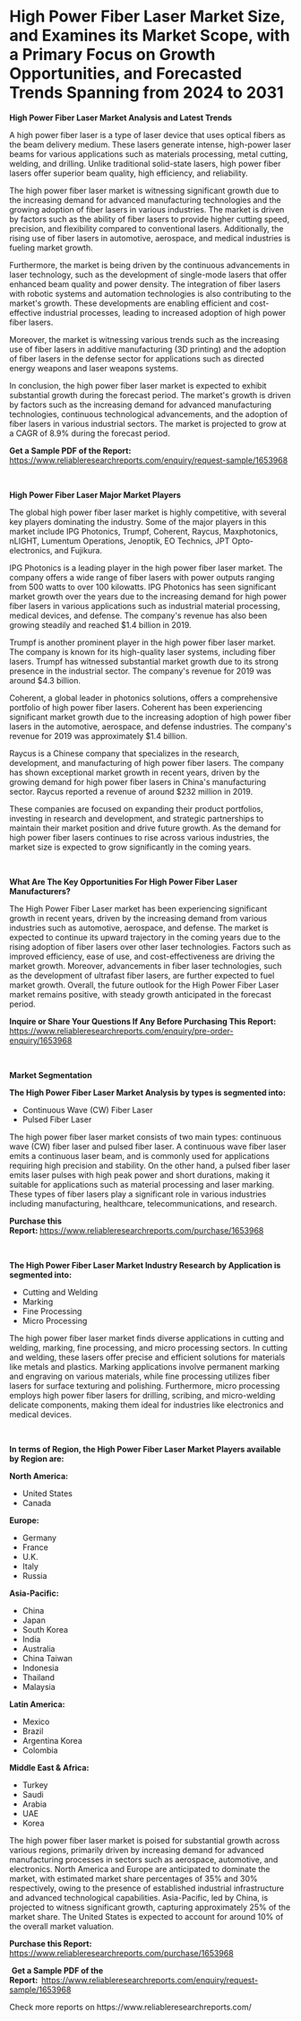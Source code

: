 <p><h1>High Power Fiber Laser Market Size, and Examines its Market Scope, with a Primary Focus on Growth Opportunities, and Forecasted Trends Spanning from 2024 to 2031</h1></p><p><strong>High Power Fiber Laser Market Analysis and Latest Trends</strong></p>
<p><p>A high power fiber laser is a type of laser device that uses optical fibers as the beam delivery medium. These lasers generate intense, high-power laser beams for various applications such as materials processing, metal cutting, welding, and drilling. Unlike traditional solid-state lasers, high power fiber lasers offer superior beam quality, high efficiency, and reliability.</p><p>The high power fiber laser market is witnessing significant growth due to the increasing demand for advanced manufacturing technologies and the growing adoption of fiber lasers in various industries. The market is driven by factors such as the ability of fiber lasers to provide higher cutting speed, precision, and flexibility compared to conventional lasers. Additionally, the rising use of fiber lasers in automotive, aerospace, and medical industries is fueling market growth.</p><p>Furthermore, the market is being driven by the continuous advancements in laser technology, such as the development of single-mode lasers that offer enhanced beam quality and power density. The integration of fiber lasers with robotic systems and automation technologies is also contributing to the market's growth. These developments are enabling efficient and cost-effective industrial processes, leading to increased adoption of high power fiber lasers.</p><p>Moreover, the market is witnessing various trends such as the increasing use of fiber lasers in additive manufacturing (3D printing) and the adoption of fiber lasers in the defense sector for applications such as directed energy weapons and laser weapons systems.</p><p>In conclusion, the high power fiber laser market is expected to exhibit substantial growth during the forecast period. The market's growth is driven by factors such as the increasing demand for advanced manufacturing technologies, continuous technological advancements, and the adoption of fiber lasers in various industrial sectors. The market is projected to grow at a CAGR of 8.9% during the forecast period.</p></p>
<p><strong>Get a Sample PDF of the Report:&nbsp;</strong> <a href="https://www.reliableresearchreports.com/enquiry/request-sample/1653968">https://www.reliableresearchreports.com/enquiry/request-sample/1653968</a></p>
<p>&nbsp;</p>
<p><strong>High Power Fiber Laser Major Market Players</strong></p>
<p><p>The global high power fiber laser market is highly competitive, with several key players dominating the industry. Some of the major players in this market include IPG Photonics, Trumpf, Coherent, Raycus, Maxphotonics, nLIGHT, Lumentum Operations, Jenoptik, EO Technics, JPT Opto-electronics, and Fujikura.</p><p>IPG Photonics is a leading player in the high power fiber laser market. The company offers a wide range of fiber lasers with power outputs ranging from 500 watts to over 100 kilowatts. IPG Photonics has seen significant market growth over the years due to the increasing demand for high power fiber lasers in various applications such as industrial material processing, medical devices, and defense. The company's revenue has also been growing steadily and reached $1.4 billion in 2019.</p><p>Trumpf is another prominent player in the high power fiber laser market. The company is known for its high-quality laser systems, including fiber lasers. Trumpf has witnessed substantial market growth due to its strong presence in the industrial sector. The company's revenue for 2019 was around $4.3 billion.</p><p>Coherent, a global leader in photonics solutions, offers a comprehensive portfolio of high power fiber lasers. Coherent has been experiencing significant market growth due to the increasing adoption of high power fiber lasers in the automotive, aerospace, and defense industries. The company's revenue for 2019 was approximately $1.4 billion.</p><p>Raycus is a Chinese company that specializes in the research, development, and manufacturing of high power fiber lasers. The company has shown exceptional market growth in recent years, driven by the growing demand for high power fiber lasers in China's manufacturing sector. Raycus reported a revenue of around $232 million in 2019.</p><p>These companies are focused on expanding their product portfolios, investing in research and development, and strategic partnerships to maintain their market position and drive future growth. As the demand for high power fiber lasers continues to rise across various industries, the market size is expected to grow significantly in the coming years.</p></p>
<p>&nbsp;</p>
<p><strong>What Are The Key Opportunities For High Power Fiber Laser Manufacturers?</strong></p>
<p><p>The High Power Fiber Laser market has been experiencing significant growth in recent years, driven by the increasing demand from various industries such as automotive, aerospace, and defense. The market is expected to continue its upward trajectory in the coming years due to the rising adoption of fiber lasers over other laser technologies. Factors such as improved efficiency, ease of use, and cost-effectiveness are driving the market growth. Moreover, advancements in fiber laser technologies, such as the development of ultrafast fiber lasers, are further expected to fuel market growth. Overall, the future outlook for the High Power Fiber Laser market remains positive, with steady growth anticipated in the forecast period.</p></p>
<p><strong>Inquire or Share Your Questions If Any Before Purchasing This Report:</strong> <a href="https://www.reliableresearchreports.com/enquiry/pre-order-enquiry/1653968">https://www.reliableresearchreports.com/enquiry/pre-order-enquiry/1653968</a></p>
<p>&nbsp;</p>
<p><strong>Market Segmentation</strong></p>
<p><strong>The High Power Fiber Laser Market Analysis by types is segmented into:</strong></p>
<p><ul><li>Continuous Wave (CW) Fiber Laser</li><li>Pulsed Fiber Laser</li></ul></p>
<p><p>The high power fiber laser market consists of two main types: continuous wave (CW) fiber laser and pulsed fiber laser. A continuous wave fiber laser emits a continuous laser beam, and is commonly used for applications requiring high precision and stability. On the other hand, a pulsed fiber laser emits laser pulses with high peak power and short durations, making it suitable for applications such as material processing and laser marking. These types of fiber lasers play a significant role in various industries including manufacturing, healthcare, telecommunications, and research.</p></p>
<p><strong>Purchase this Report:&nbsp;</strong><a href="https://www.reliableresearchreports.com/purchase/1653968">https://www.reliableresearchreports.com/purchase/1653968</a></p>
<p>&nbsp;</p>
<p><strong>The High Power Fiber Laser Market Industry Research by Application is segmented into:</strong></p>
<p><ul><li>Cutting and Welding</li><li>Marking</li><li>Fine Processing</li><li>Micro Processing</li></ul></p>
<p><p>The high power fiber laser market finds diverse applications in cutting and welding, marking, fine processing, and micro processing sectors. In cutting and welding, these lasers offer precise and efficient solutions for materials like metals and plastics. Marking applications involve permanent marking and engraving on various materials, while fine processing utilizes fiber lasers for surface texturing and polishing. Furthermore, micro processing employs high power fiber lasers for drilling, scribing, and micro-welding delicate components, making them ideal for industries like electronics and medical devices.</p></p>
<p>&nbsp;</p>
<p><strong>In terms of Region, the High Power Fiber Laser Market Players available by Region are:</strong></p>
<p>
    <p> <strong> North America: </strong>
        <ul>
            <li>United States</li>
            <li>Canada</li>
        </ul>
        </p> 
    <p> <strong> Europe: </strong>
        <ul>
            <li>Germany</li>
            <li>France</li>
            <li>U.K.</li>
            <li>Italy</li>
            <li>Russia</li>
        </ul>
        </p> 
    <p> <strong> Asia-Pacific: </strong>
        <ul>
            <li>China</li>
            <li>Japan</li>
            <li>South Korea</li>
            <li>India</li>
            <li>Australia</li>
            <li>China Taiwan</li>
            <li>Indonesia</li>
            <li>Thailand</li>
            <li>Malaysia</li>
        </ul>
        </p> 
    <p> <strong> Latin America: </strong>
        <ul>
            <li>Mexico</li>
            <li>Brazil</li>
            <li>Argentina Korea</li>
            <li>Colombia</li>
        </ul>
        </p> 
    <p> <strong> Middle East & Africa: </strong>
        <ul>
            <li>Turkey</li>
            <li>Saudi</li>
            <li>Arabia</li>
            <li>UAE</li>
            <li>Korea</li>
        </ul>
    </p>
    </p>
<p><p>The high power fiber laser market is poised for substantial growth across various regions, primarily driven by increasing demand for advanced manufacturing processes in sectors such as aerospace, automotive, and electronics. North America and Europe are anticipated to dominate the market, with estimated market share percentages of 35% and 30% respectively, owing to the presence of established industrial infrastructure and advanced technological capabilities. Asia-Pacific, led by China, is projected to witness significant growth, capturing approximately 25% of the market share. The United States is expected to account for around 10% of the overall market valuation.</p></p>
<p><strong>Purchase this Report: </strong><a href="https://www.reliableresearchreports.com/purchase/1653968">https://www.reliableresearchreports.com/purchase/1653968</a></p>
<p>&nbsp;<strong>Get a Sample PDF of the Report:&nbsp;&nbsp;</strong><a href="https://www.reliableresearchreports.com/enquiry/request-sample/1653968">https://www.reliableresearchreports.com/enquiry/request-sample/1653968</a></p>
<p><strong></strong></p>
<p>Check more reports on https://www.reliableresearchreports.com/</p>